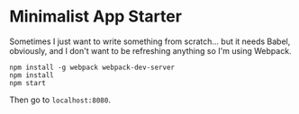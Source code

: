 # Minimalist App Starter

Sometimes I just want to write something from scratch... but it needs Babel, obviously, and I don't want to be refreshing anything so I'm using Webpack.

```
npm install -g webpack webpack-dev-server
npm install
npm start
```

Then go to `localhost:8080`.
